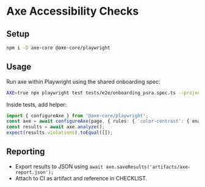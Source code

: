 # Axe Accessibility Checks

## Setup
```bash
npm i -D axe-core @axe-core/playwright
```

## Usage
Run axe within Playwright using the shared onboarding spec:
```bash
AXE=true npx playwright test tests/e2e/onboarding_psra.spec.ts --project=chromium
```
Inside tests, add helper:
```ts
import { configureAxe } from '@axe-core/playwright';
const axe = await configureAxe(page, { rules: { 'color-contrast': { enabled: true } } });
const results = await axe.analyze();
expect(results.violations).toEqual([]);
```

## Reporting
- Export results to JSON using `await axe.saveResults('artifacts/axe-report.json');`
- Attach to CI as artifact and reference in CHECKLIST.

